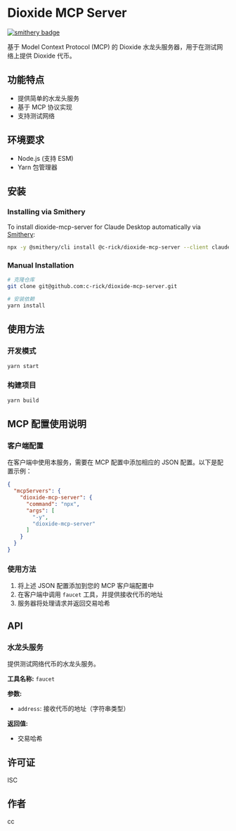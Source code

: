 # Dioxide MCP Server
[![smithery badge](https://smithery.ai/badge/@c-rick/dioxide-mcp-server)](https://smithery.ai/server/@c-rick/dioxide-mcp-server)

基于 Model Context Protocol (MCP) 的 Dioxide 水龙头服务器，用于在测试网络上提供 Dioxide 代币。

## 功能特点

- 提供简单的水龙头服务
- 基于 MCP 协议实现
- 支持测试网络

## 环境要求

- Node.js (支持 ESM)
- Yarn 包管理器

## 安装

### Installing via Smithery

To install dioxide-mcp-server for Claude Desktop automatically via [Smithery](https://smithery.ai/server/@c-rick/dioxide-mcp-server):

```bash
npx -y @smithery/cli install @c-rick/dioxide-mcp-server --client claude
```

### Manual Installation
```bash
# 克隆仓库
git clone git@github.com:c-rick/dioxide-mcp-server.git

# 安装依赖
yarn install
```

## 使用方法

### 开发模式

```bash
yarn start
```

### 构建项目

```bash
yarn build
```

## MCP 配置使用说明

### 客户端配置

在客户端中使用本服务，需要在 MCP 配置中添加相应的 JSON 配置。以下是配置示例：

```json
{
  "mcpServers": {
    "dioxide-mcp-server": {
      "command": "npx",
      "args": [
        "-y",
        "dioxide-mcp-server"
      ]
    }
  }
}
```

### 使用方法

1. 将上述 JSON 配置添加到您的 MCP 客户端配置中
2. 在客户端中调用 `faucet` 工具，并提供接收代币的地址
3. 服务器将处理请求并返回交易哈希

## API

### 水龙头服务

提供测试网络代币的水龙头服务。

**工具名称:** `faucet`

**参数:**
- `address`: 接收代币的地址（字符串类型）

**返回值:**
- 交易哈希

## 许可证

ISC

## 作者

cc
